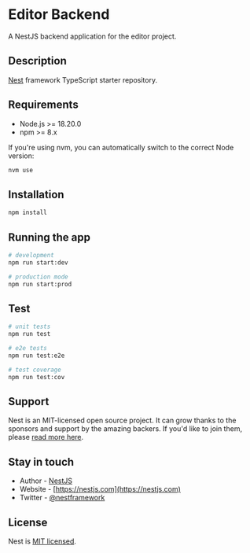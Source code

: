 # Editor Backend

A NestJS backend application for the editor project.

## Description

[Nest](https://github.com/nestjs/nest) framework TypeScript starter repository.

## Requirements

- Node.js >= 18.20.0
- npm >= 8.x

If you're using nvm, you can automatically switch to the correct Node version:
```bash
nvm use
```

## Installation

```bash
npm install
```

## Running the app

```bash
# development
npm run start:dev

# production mode
npm run start:prod
```

## Test

```bash
# unit tests
npm run test

# e2e tests
npm run test:e2e

# test coverage
npm run test:cov
```

## Support

Nest is an MIT-licensed open source project. It can grow thanks to the sponsors and support by the amazing backers. If you'd like to join them, please [read more here](https://docs.nestjs.com/support).

## Stay in touch

- Author - [NestJS](https://nestjs.com)
- Website - [https://nestjs.com](https://nestjs.com)
- Twitter - [@nestframework](https://twitter.com/nestframework)

## License

Nest is [MIT licensed](LICENSE).

